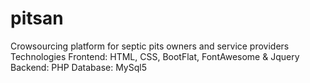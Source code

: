 # pitsan
Crowsourcing platform for septic pits owners and service providers
Technologies
Frontend: HTML, CSS, BootFlat, FontAwesome & Jquery
Backend: PHP
Database: MySql5
